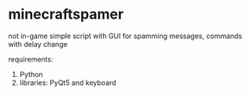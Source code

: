 # minecraftspamer
not in-game simple script with GUI for spamming messages, commands with delay change

requirements:
1. Python
2. libraries: PyQt5 and keyboard
